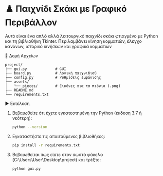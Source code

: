 # ♟️ Παιχνίδι Σκάκι με Γραφικό Περιβάλλον

Αυτό είναι ένα απλό αλλά λειτουργικό παιχνίδι σκάκι φτιαγμένο με Python και τη βιβλιοθήκη Tkinter. Περιλαμβάνει κίνηση κομματιών, έλεγχο κανόνων, ιστορικό κινήσεων και γραφικά κομματιών


📁 Δομή Αρχείων

```
project/
├── gui.py             # GUI
├── board.py           # Λογική παιχνιδιού
├── config.py          # Ρυθμίσεις εμφάνισης
├── assets/
│   └── pieces/        # Εικόνες για τα πιόνια (.png)
├── README.md
└── requirements.txt
```

▶️ Εκτέλεση

1. Βεβαιωθείτε ότι έχετε εγκατεστημένη την Python (έκδοση 3.7 ή νεότερη):
    ```bash
    python --version
    ```

1. Εγκαταστήστε τις απαιτούμενες βιβλιοθήκες:
    ```bash
    pip install -r requirements.txt
    ```

2. Βεβαιωθείται πως είστε στον σωστό φάκελο (C:\Users\User\Desktop\project) και τρέξτε:
    ```bash
    python gui.py
    ```